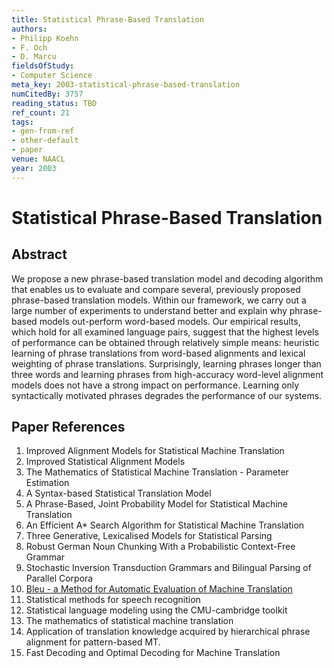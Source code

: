```yaml
---
title: Statistical Phrase-Based Translation
authors:
- Philipp Koehn
- F. Och
- D. Marcu
fieldsOfStudy:
- Computer Science
meta_key: 2003-statistical-phrase-based-translation
numCitedBy: 3757
reading_status: TBD
ref_count: 21
tags:
- gen-from-ref
- other-default
- paper
venue: NAACL
year: 2003
---
```


# Statistical Phrase-Based Translation

## Abstract

We propose a new phrase-based translation model and decoding algorithm that enables us to evaluate and compare several, previously proposed phrase-based translation models. Within our framework, we carry out a large number of experiments to understand better and explain why phrase-based models out-perform word-based models. Our empirical results, which hold for all examined language pairs, suggest that the highest levels of performance can be obtained through relatively simple means: heuristic learning of phrase translations from word-based alignments and lexical weighting of phrase translations. Surprisingly, learning phrases longer than three words and learning phrases from high-accuracy word-level alignment models does not have a strong impact on performance. Learning only syntactically motivated phrases degrades the performance of our systems.

## Paper References

1. Improved Alignment Models for Statistical Machine Translation
2. Improved Statistical Alignment Models
3. The Mathematics of Statistical Machine Translation - Parameter Estimation
4. A Syntax-based Statistical Translation Model
5. A Phrase-Based, Joint Probability Model for Statistical Machine Translation
6. An Efficient A* Search Algorithm for Statistical Machine Translation
7. Three Generative, Lexicalised Models for Statistical Parsing
8. Robust German Noun Chunking With a Probabilistic Context-Free Grammar
9. Stochastic Inversion Transduction Grammars and Bilingual Parsing of Parallel Corpora
10. [Bleu - a Method for Automatic Evaluation of Machine Translation](2002-bleu-a-method-for-automatic-evaluation-of-machine-translation)
11. Statistical methods for speech recognition
12. Statistical language modeling using the CMU-cambridge toolkit
13. The mathematics of statistical machine translation
14. Application of translation knowledge acquired by hierarchical phrase alignment for pattern-based MT.
15. Fast Decoding and Optimal Decoding for Machine Translation
